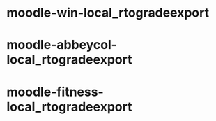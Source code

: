 # moodle-win-local_rtogradeexport
# moodle-abbeycol-local_rtogradeexport
# moodle-fitness-local_rtogradeexport

